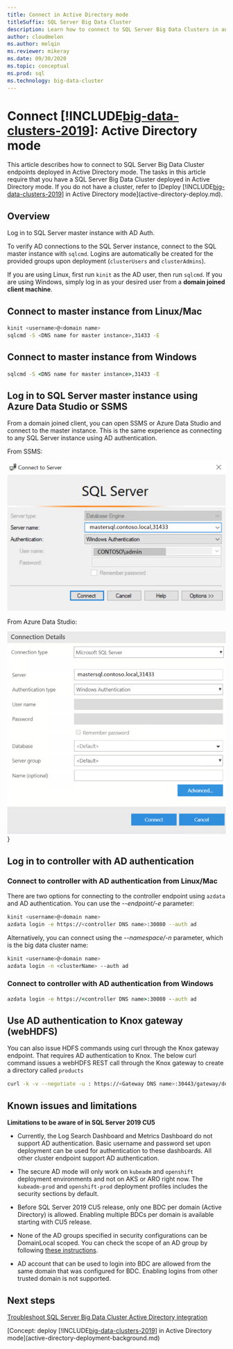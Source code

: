 ```yaml
---
title: Connect in Active Directory mode
titleSuffix: SQL Server Big Data Cluster
description: Learn how to connect to SQL Server Big Data Clusters in an Active Directory domain.
author: cloudmelon
ms.author: melqin
ms.reviewer: mikeray
ms.date: 09/30/2020
ms.topic: conceptual
ms.prod: sql
ms.technology: big-data-cluster
---
```


# Connect [!INCLUDE[big-data-clusters-2019](../includes/ssbigdataclusters-ss-nover.md)]: Active Directory mode

This article describes how to connect to SQL Server Big Data Cluster endpoints deployed in Active Directory mode. The tasks in this article require that you have a SQL Server Big Data Cluster deployed in Active Directory mode. If you do not have a cluster, refer to [Deploy [!INCLUDE[big-data-clusters-2019](../includes/ssbigdataclusters-ss-nover.md)] in Active Directory mode](active-directory-deploy.md).

## Overview

Log in to SQL Server master instance with AD Auth.

To verify AD connections to the SQL Server instance, connect to the SQL master instance with `sqlcmd`. Logins are automatically be created for the provided groups upon deployment (`clusterUsers` and `clusterAdmins`).

If you are using Linux, first run `kinit` as the AD user, then run `sqlcmd`. If you are using Windows, simply log in as your desired user from a **domain joined client machine**.

## Connect to master instance from Linux/Mac

```bash
kinit <username>@<domain name>
sqlcmd -S <DNS name for master instance>,31433 -E
```

## Connect to master instance from Windows

```cmd
sqlcmd -S <DNS name for master instance>,31433 -E
```

## Log in to SQL Server master instance using Azure Data Studio or SSMS

From a domain joined client, you can open SSMS or Azure Data Studio and connect to the master instance. This is the same experience as connecting to any SQL Server instance using AD authentication.

From SSMS:

![image23](./media/deploy-active-directory/image23.png)

From Azure Data Studio:

![image24](./media/deploy-active-directory/image24.png)}

## Log in to controller with AD authentication

### Connect to controller with AD authentication from Linux/Mac

There are two options for connecting to the controller endpoint using `azdata` and AD authentication. You can use the *--endpoint/-e* parameter:

```bash
kinit <username>@<domain name>
azdata login -e https://<controller DNS name>:30080 --auth ad
```

Alternatively, you can connect using the *--namespace/-n* parameter, which is the big data cluster name:

```bash
kinit <username>@<domain name>
azdata login -n <clusterName> --auth ad
```

### Connect to controller with AD authentication from Windows

```cmd
azdata login -e https://<controller DNS name>:30080 --auth ad
```

## Use AD authentication to Knox gateway (webHDFS)

You can also issue HDFS commands using curl through the Knox gateway endpoint. That requires AD authentication to Knox. The below curl command issues a webHDFS REST call through the Knox gateway to create a directory called `products`

```bash
curl -k -v --negotiate -u : https://<Gateway DNS name>:30443/gateway/default/webhdfs/v1/products?op=MKDIRS -X PUT
```

## Known issues and limitations

**Limitations to be aware of in SQL Server 2019 CU5**

- Currently, the Log Search Dashboard and Metrics Dashboard do not support AD authentication. Basic username and password set upon deployment can be used for authentication to these dashboards. All other cluster endpoint support AD authentication.

- The secure AD mode will only work on `kubeadm` and `openshift` deployment environments and not on AKS or ARO right now. The `kubeadm-prod` and `openshift-prod` deployment profiles includes the security sections by default.

- Before SQL Server 2019 CU5 release, only one BDC per domain (Active Directory) is allowed. Enabling multiple BDCs per domain is available starting with CU5 release.

- None of the AD groups specified in security configurations can be DomainLocal scoped. You can check the scope of an AD group by following [these instructions](/powershell/module/activedirectory/get-adgroup?view=winserver2012-ps&viewFallbackFrom=winserver2012r2-ps).

- AD account that can be used to login into BDC are allowed from the same domain that was configured for BDC. Enabling logins from other trusted domain is not supported.

## Next steps

[Troubleshoot SQL Server Big Data Cluster Active Directory integration](troubleshoot-active-directory.md)

[Concept: deploy [!INCLUDE[big-data-clusters-2019](../includes/ssbigdataclusters-ss-nover.md)] in Active Directory mode](active-directory-deployment-background.md)

